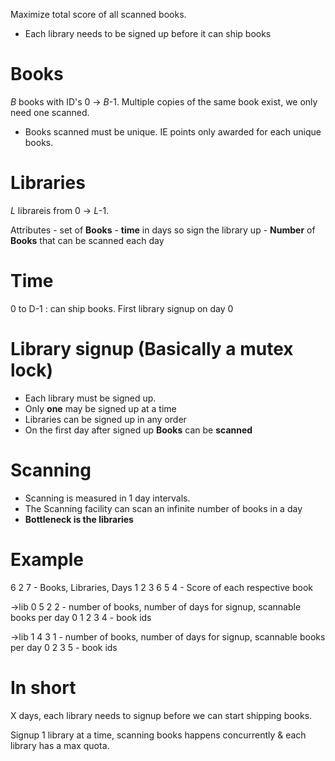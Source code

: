 Maximize total score of all scanned books. 
- Each library needs to be signed up before it can ship books

# Books

_B_ books with ID's 0 -> _B_-1. Multiple copies of the same book exist, we only need one scanned. 
- Books scanned must be unique. IE points only awarded for each unique books. 
# Libraries

_L_ librareis from 0 -> _L_-1. 

Attributes
    - set of **Books**
    - **time** in days so sign the library up
    - **Number** of **Books** that can be scanned each day
  

# Time 
0 to D-1 : can ship books. 
First library signup on day 0


# Library signup (Basically a mutex lock)

- Each library must be signed up.
- Only **one** may be signed up at a time
- Libraries can be signed up in any order
- On the first day after signed up **Books** can be **scanned**

# Scanning

- Scanning is measured in 1 day intervals. 
- The Scanning facility can scan an infinite number of books in a day
- **Bottleneck is the libraries**



# Example

6 2 7 - Books, Libraries, Days
1 2 3 6 5 4 - Score of each respective book

->lib 0
5 2 2 - number of books, number of days for signup, scannable books per day
0 1 2 3 4 - book ids

->lib 1
4 3 1 - number of books, number of days for signup, scannable books per day
0 2 3 5 - book ids


# In short

X days, each library needs to signup before we can start shipping books.

Signup 1 library at a time, scanning books happens concurrently & each library has a max quota.